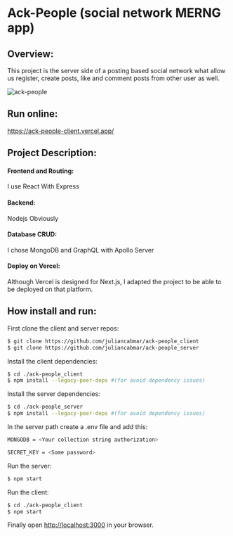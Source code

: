 # Ack-People (social network MERNG app)
## Overview:

This project is the server side of a posting based social network what allow us register, create posts, like and comment posts from other user as well. 

![ack-people](https://user-images.githubusercontent.com/85290842/195309368-55aa57f3-016a-4762-92cf-49adecd75b74.png)

## Run online:
https://ack-people-client.vercel.app/

## Project Description:
#### Frontend and Routing:
I use React With Express 
#### Backend:
Nodejs Obviously
#### Database CRUD:
I chose MongoDB and GraphQL with Apollo Server
#### Deploy on Vercel:
Although Vercel is designed for Next.js, I adapted the project to be able to be deployed on that platform.

## How install and run:
First clone the client and server repos:
```bash
$ git clone https://github.com/juliancabmar/ack-people_client
$ git clone https://github.com/juliancabmar/ack-people_server
```
Install the client dependencies:
```bash
$ cd ./ack-people_client
$ npm install --legacy-peer-deps #(for avoid dependency issues)
```
Install the server dependencies:
```bash
$ cd ./ack-people_server
$ npm install --legacy-peer-deps #(for avoid dependency issues)
```
In the server path create a .env file and add this:
```bash
MONGODB = <Your collection string authorization>

SECRET_KEY = <Some password>
```
Run the server:
```bash
$ npm start
```
Run the client:
```bash
$ cd ./ack-people_client
$ npm start
```
Finally open [http://localhost:3000](http://localhost:3000) in your browser.
